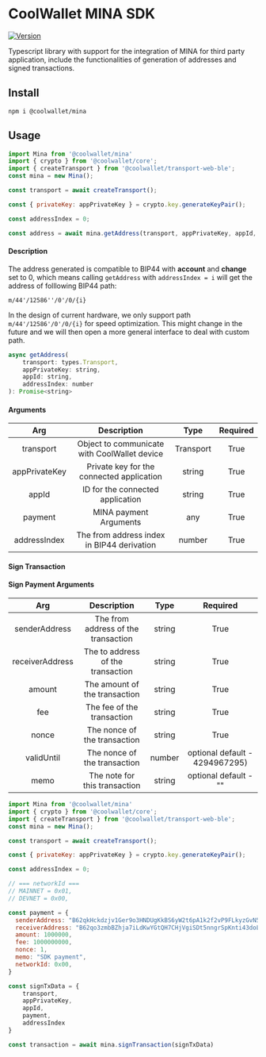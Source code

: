 # CoolWallet MINA SDK
[![Version](https://img.shields.io/npm/v/@coolwallet/mina)](https://www.npmjs.com/package/@coolwallet/mina)

Typescript library with support for the integration of MINA for third party application, include the functionalities of generation of addresses and signed transactions.

## Install

```shell
npm i @coolwallet/mina
```

## Usage

```javascript
import Mina from '@coolwallet/mina'
import { crypto } from '@coolwallet/core';
import { createTransport } from '@coolwallet/transport-web-ble';
const mina = new Mina();

const transport = await createTransport();

const { privateKey: appPrivateKey } = crypto.key.generateKeyPair();

const addressIndex = 0;

const address = await mina.getAddress(transport, appPrivateKey, appId, addressIndex);

```

#### Description

The address generated is compatible to BIP44 with **account** and **change** set to 0, which means calling `getAddress` with `addressIndex = i` will get the address of folllowing BIP44 path:

```none
m/44'/12586''/0'/0/{i}
```

In the design of current hardware, we only support path `m/44'/12586'/0'/0/{i}` for speed optimization. This might change in the future and we will then open a more general interface to deal with custom path.

```javascript
async getAddress(
    transport: types.Transport,
    appPrivateKey: string,
    appId: string,
    addressIndex: number
): Promise<string>
```

#### Arguments

|      Arg      |                  Description                 |    Type   |  Required |
|:-------------:|:--------------------------------------------:|:---------:|:---------:|
|   transport   | Object to communicate with CoolWallet device | Transport |    True   |
| appPrivateKey |   Private key for the connected application  |   string  |    True   |
|     appId     |       ID for the connected application       |   string  |    True   |
|     payment   |       MINA payment Arguments                 |   any     |    True   |
|  addressIndex |  The from address index in BIP44 derivation  |   number  |    True   |


#### Sign Transaction
#### Sign Payment Arguments

|         Arg        |                                 Description                                |  Type  | Required |
|:------------------:|:--------------------------------------------------------------------------:|:------:|:--------:|
|     senderAddress  |                     The from address of the transaction                    | string |   True   |
|    receiverAddress |                     The to address of the transaction                      | string |   True   |
|        amount      |                     The amount of the transaction                          | string |   True   |
|         fee        |                     The fee of the transaction                             | string |   True   |
|        nonce       |                     The nonce of the transaction                           | string |   True   |
|       validUntil   |                     The nonce of the transaction                           | number | optional default - 4294967295)  |
|         memo       |                     The note for this transaction                          | string | optional default - ""           |

```javascript
import Mina from '@coolwallet/mina'
import { crypto } from '@coolwallet/core';
import { createTransport } from '@coolwallet/transport-web-ble';
const mina = new Mina();

const transport = await createTransport();

const { privateKey: appPrivateKey } = crypto.key.generateKeyPair();

const addressIndex = 0;

// === networkId ===
// MAINNET = 0x01,
// DEVNET = 0x00,

const payment = {
  senderAddress: "B62qkHckdzjv1Ger9o3HNDUgKkBS6yW2t6pA1k2f2vP9FLkyzGvN5cz",
  receiverAddress: "B62qo3zmbBZhja7iLdKwYGtQH7CHjVgiSDt5nngrSpKnti43doLVaaa",
  amount: 1000000,
  fee: 1000000000,
  nonce: 1,
  memo: "SDK payment",
  networkId: 0x00,
}

const signTxData = {
    transport,
    appPrivateKey,
    appId,
    payment,
    addressIndex
}

const transaction = await mina.signTransaction(signTxData)
```
